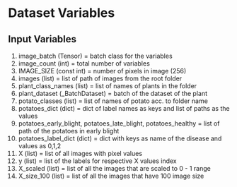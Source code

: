 # Dataset Variables

## Input Variables

1. image_batch (Tensor) = batch class for the variables
2. image_count (int) = total number of variables
3. IMAGE_SIZE (const int) = number of pixels in image (256)
4. images (list) = list of path of images from the root folder
5. plant_class_names (list) = list of names of plants in the folder
6. plant_dataset (_BatchDataset) = batch of the dataset of the plant
7. potato_classes (list) = list of names of potato acc. to folder name
8. potatoes_dict (dict) = dict of label names as keys and list of paths as the values
9. potatoes_early_blight, potatoes_late_blight, potatoes_healthy = list of path of the potatoes in early blight
10. potatoes_label_dict (dict) = dict with keys as name of the disease and values as 0,1,2
11. X (list) = list of all images with pixel values
12. y (list) = list of the labels for respective X values index
13. X_scaled (list) = list of all the images that are scaled to 0 - 1 range
14. X_size_100 (list) = list of all the images that have 100 image size
